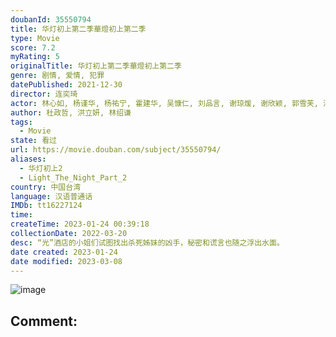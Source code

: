 ```yaml
---
doubanId: 35550794
title: 华灯初上第二季華燈初上第二季
type: Movie
score: 7.2
myRating: 5
originalTitle: 华灯初上第二季華燈初上第二季
genre: 剧情, 爱情, 犯罪
datePublished: 2021-12-30
director: 连奕琦
actor: 林心如, 杨谨华, 杨祐宁, 霍建华, 吴慷仁, 刘品言, 谢琼煖, 谢欣颖, 郭雪芙, 江宜蓉, 凤小岳, 刘敬, 修杰楷, 张轩睿, 王柏杰, 王静莹, 王净, 何思静, 曾敬骅, 林柏宏, 章广辰, 加贺美智久, 任容萱, 屈中恒, 应采灵, 林𬀩恒, 马念先, 王月, 福地佑介, 沈孟生, 汤毓绮, 朱宥丞, 伊正, 海裕芬, 谢雨芝, 张永正, 胡玮杰, 蔡君茹, 钟承翰, 陈博正, 范瑞君, 林哲熹, 宋柏纬, 郭文颐, 汤志伟, 蔡昌宪, 刘宜静, 温升豪
author: 杜政哲, 洪立妍, 林绍谦
tags:
  - Movie
state: 看过
url: https://movie.douban.com/subject/35550794/
aliases:
  - 华灯初上2
  - Light_The_Night_Part_2
country: 中国台湾
language: 汉语普通话
IMDb: tt16227124
time: 
createTime: 2023-01-24 00:39:18
collectionDate: 2022-03-20
desc: “光”酒店的小姐们试图找出杀死姊妹的凶手，秘密和谎言也随之浮出水面。
date created: 2023-01-24
date modified: 2023-03-08
---
```


![image](p2812568987.jpg)

Comment:
---
